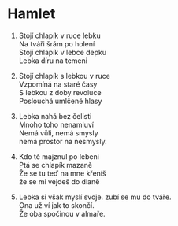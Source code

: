 # Hamlet

1. Stojí chlapík v ruce lebku  
   Na tváři šrám po holení  
   Stojí chlapík v lebce depku  
   Lebka díru na temeni

2. Stojí chlapík s lebkou v ruce  
   Vzpomíná na staré časy  
   S lebkou z doby revoluce  
   Poslouchá umlčené hlasy

3. Lebka nahá bez čelisti  
   Mnoho toho nenamluví  
   Nemá vůli, nemá smysly  
   nemá prostor na nesmysly.

4. Kdo tě majznul po lebeni  
   Ptá se chlapík mazaně  
   Že se tu teď na mne křeníš  
   že se mi vejdeš do dlaně

5. Lebka si však myslí svoje.
   zubí se mu do tváře.  
   Ona už ví jak to skončí.  
   Že oba spočinou v almaře.
